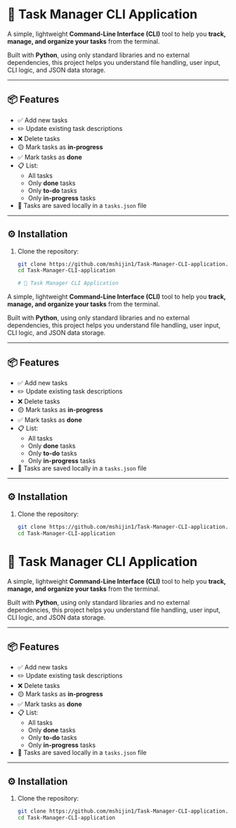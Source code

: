 # 🧾 Task Manager CLI Application

A simple, lightweight **Command-Line Interface (CLI)** tool to help you **track, manage, and organize your tasks** from the terminal.

Built with **Python**, using only standard libraries and no external dependencies, this project helps you understand file handling, user input, CLI logic, and JSON data storage.

---

## 📦 Features

- ✅ Add new tasks
- ✏️ Update existing task descriptions
- ❌ Delete tasks
- 🟡 Mark tasks as **in-progress**
- ✅ Mark tasks as **done**
- 📋 List:
  - All tasks
  - Only **done** tasks
  - Only **to-do** tasks
  - Only **in-progress** tasks
- 🧠 Tasks are saved locally in a `tasks.json` file

---

## ⚙️ Installation

1. Clone the repository:
   ```bash
   git clone https://github.com/mshijin1/Task-Manager-CLI-application.git
   cd Task-Manager-CLI-application

   # 🧾 Task Manager CLI Application

A simple, lightweight **Command-Line Interface (CLI)** tool to help you **track, manage, and organize your tasks** from the terminal.

Built with **Python**, using only standard libraries and no external dependencies, this project helps you understand file handling, user input, CLI logic, and JSON data storage.

---

## 📦 Features

- ✅ Add new tasks
- ✏️ Update existing task descriptions
- ❌ Delete tasks
- 🟡 Mark tasks as **in-progress**
- ✅ Mark tasks as **done**
- 📋 List:
  - All tasks
  - Only **done** tasks
  - Only **to-do** tasks
  - Only **in-progress** tasks
- 🧠 Tasks are saved locally in a `tasks.json` file

---

## ⚙️ Installation

1. Clone the repository:
   ```bash
   git clone https://github.com/mshijin1/Task-Manager-CLI-application.git
   cd Task-Manager-CLI-application
# 🧾 Task Manager CLI Application

A simple, lightweight **Command-Line Interface (CLI)** tool to help you **track, manage, and organize your tasks** from the terminal.

Built with **Python**, using only standard libraries and no external dependencies, this project helps you understand file handling, user input, CLI logic, and JSON data storage.

---

## 📦 Features

- ✅ Add new tasks
- ✏️ Update existing task descriptions
- ❌ Delete tasks
- 🟡 Mark tasks as **in-progress**
- ✅ Mark tasks as **done**
- 📋 List:
  - All tasks
  - Only **done** tasks
  - Only **to-do** tasks
  - Only **in-progress** tasks
- 🧠 Tasks are saved locally in a `tasks.json` file

---

## ⚙️ Installation

1. Clone the repository:
   ```bash
   git clone https://github.com/mshijin1/Task-Manager-CLI-application.git
   cd Task-Manager-CLI-application

